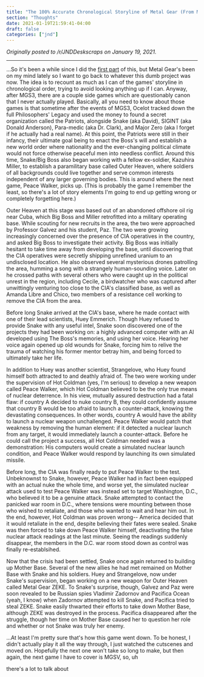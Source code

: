 ```yaml
---
title: "The 100% Accurate Chronological Storyline of Metal Gear (From Memory) [PART 2]"
section: "Thoughts"
date: 2021-01-19T21:59:41-04:00
draft: false
categories: ["jnd"]
---
```


*Originally posted to /r/JNDDeskscraps on January 19, 2021.*

-----

...So it's been a while since I did the [first part](../mgs_1) of this, but Metal Gear's been on my mind lately so I want to go back to whatever this dumb project was now. The idea is to recount as much as I can of the games' storyline in chronological order, trying to avoid looking anything up if I can. Anyway, after MGS3, there are a couple side games which are questionably canon that I never actually played. Basically, all you need to know about those games is that sometime after the events of MGS3, Ocelot tracked down the full Philosophers' Legacy and used the money to found a secret organization called the Patriots, alongside Snake (aka David), SIGINT (aka Donald Anderson), Para-medic (aka Dr. Clark), and Major Zero (aka I forget if he actually had a real name). At this point, the Patriots were still in their infancy, their ultimate goal being to enact the Boss's will and establish a new world order where nationality and the ever-changing political climate would not force otherwise peaceful men into needless conflict. Around this time, Snake/Big Boss also began working with a fellow ex-soldier, Kazuhira Miller, to establish a paramilitary base called Outer Heaven, where soldiers of all backgrounds could live together and serve common interests independent of any larger governing bodies. This is around where the next game, Peace Walker, picks up. (This is probably the game I remember the least, so there's a lot of story elements I'm going to end up getting wrong or completely forgetting here.)

Outer Heaven at this stage was based out of an abandoned offshore oil rig near Cuba, which Big Boss and Miller retrofitted into a military operating base. While scouting for new recruits in the area, the two were approached by Professor Galvez and his student, Paz. The two were growing increasingly concerned over the presence of CIA operatives in the country, and asked Big Boss to investigate their activity. Big Boss was initially hesitant to take time away from developing the base, until discovering that the CIA operatives were secretly shipping unrefined uranium to an undisclosed location. He also observed several mysterious drones patrolling the area, humming a song with a strangely human-sounding voice. Later on he crossed paths with several others who were caught up in the political unrest in the region, including Cecile, a birdwatcher who was captured after unwittingly venturing too close to the CIA's classified base, as well as Amanda Libre and Chico, two members of a resistance cell working to remove the CIA from the area.

Before long Snake arrived at the CIA's base, where he made contact with one of their lead scientists, Huey Emmerich. Though Huey refused to provide Snake with any useful intel, Snake soon discovered one of the projects they had been working on: a highly advanced computer with an AI developed using The Boss's memories, and using her voice. Hearing her voice again opened up old wounds for Snake, forcing him to relive the trauma of watching his former mentor betray him, and being forced to ultimately take her life.

In addition to Huey was another scientist, Strangelove, who Huey found himself both attracted to and deathly afraid of. The two were working under the supervision of Hot Coldman (yes, I'm serious) to develop a new weapon called Peace Walker, which Hot Coldman believed to be the only true means of nuclear deterrence. In his view, mutually assured destruction had a fatal flaw: if country A decided to nuke country B, they could confidently assume that country B would be too afraid to launch a counter-attack, knowing the devastating consequences. In other words, country A would have the ability to launch a nuclear weapon unchallenged. Peace Walker would patch that weakness by removing the human element: if it detected a nuclear launch from any target, it would immediately launch a counter-attack. Before he could call the project a success, all Hot Coldman needed was a demonstration: His computers would create a simulated nuclear launch condition, and Peace Walker would respond by launching its own simulated missile.

Before long, the CIA was finally ready to put Peace Walker to the test. Unbeknownst to Snake, however, Peace Walker had in fact been equipped with an actual nuke the whole time, and worse yet, the simulated nuclear attack used to test Peace Walker was instead set to target Washington, D.C., who believed it to be a genuine attack. Snake attempted to contact the panicked war room in D.C., where tensions were mounting between those who wished to retaliate, and those who wanted to wait and hear him out. In the end, however, Hot Coldman was proven wrong-- America decided that it would retaliate in the end, despite believing their fates were sealed. Snake was then forced to take down Peace Walker himself, deactivating the false nuclear attack readings at the last minute. Seeing the readings suddenly disappear, the members in the D.C. war room stood down as control was finally re-establsihed.

Now that the crisis had been settled, Snake once again returned to building up Mother Base. Several of the new allies he had met remained on Mother Base with Snake and his soldiers. Huey and Strangelove, now under Snake's supervision, began working on a new weapon for Outer Heaven called Metal Gear ZEKE. To Snake's surprise, though, Galvez and Paz were soon revealed to be Russian spies Vladimir Zadornov and Pacifica Ocean (yeah, I know) when Zadornov attempted to kill Snake, and Pacifica tried to steal ZEKE. Snake easily thwarted their efforts to take down Mother Base, although ZEKE was destroyed in the process. Pacifica disappeared after the struggle, though her time on Mother Base caused her to question her role and whether or not Snake was truly her enemy.

...At least I'm pretty sure that's how this game went down. To be honest, I didn't actually play it all the way through, I just watched the cutscenes and moved on. Hopefully the next one won't take so long to make, but then again, the next game I have to cover is MGSV, so, uh

there's a lot to talk about